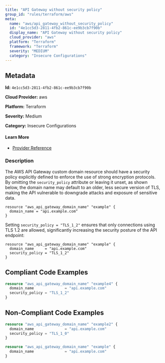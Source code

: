 ```yaml
---
title: "API Gateway without security policy"
group_id: "rules/terraform/aws"
meta:
  name: "aws/api_gateway_without_security_policy"
  id: "4e1cc5d3-2811-4fb2-861c-ee9b3cb7f90b"
  display_name: "API Gateway without security policy"
  cloud_provider: "aws"
  platform: "Terraform"
  framework: "Terraform"
  severity: "MEDIUM"
  category: "Insecure Configurations"
---
```

## Metadata

**Id:** `4e1cc5d3-2811-4fb2-861c-ee9b3cb7f90b`

**Cloud Provider:** aws

**Platform:** Terraform

**Severity:** Medium

**Category:** Insecure Configurations

#### Learn More

 - [Provider Reference](https://registry.terraform.io/providers/hashicorp/aws/latest/docs/resources/api_gateway_domain_name#security_policy)

### Description

 The AWS API Gateway custom domain resource should have a security policy explicitly defined to enforce the use of strong encryption protocols. By omitting the `security_policy` attribute or leaving it unset, as shown below, the domain name may default to an older, less secure version of TLS, making the API vulnerable to downgrade attacks and exposure of sensitive data.

```
resource "aws_api_gateway_domain_name" "example" {
  domain_name = "api.example.com"
}
```

Setting `security_policy = "TLS_1_2"` ensures that only connections using TLS 1.2 are allowed, significantly increasing the security posture of the API endpoint:

```
resource "aws_api_gateway_domain_name" "example" {
  domain_name     = "api.example.com"
  security_policy = "TLS_1_2"
}
```


## Compliant Code Examples
```terraform
resource "aws_api_gateway_domain_name" "example4" {
  domain_name              = "api.example.com"
  security_policy = "TLS_1_2"
}

```
## Non-Compliant Code Examples
```terraform
resource "aws_api_gateway_domain_name" "example2" {
  domain_name              = "api.example.com"
  security_policy = "TLS_1_0"
}

```

```terraform
resource "aws_api_gateway_domain_name" "example" {
  domain_name              = "api.example.com"
}

```